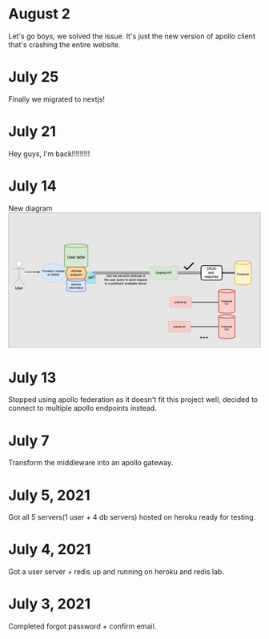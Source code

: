 # August 2

Let's go boys, we solved the issue. It's just the new version of apollo client that's crashing the entire website.

# July 25

Finally we migrated to nextjs!

# July 21

Hey guys, I'm back!!!!!!!!!

# July 14

New diagram
![diagram](./diagram3.png)

# July 13

Stopped using apollo federation as it doesn't fit this project well, decided to connect to multiple apollo endpoints instead.

# July 7

Transform the middleware into an apollo gateway.

# July 5, 2021

Got all 5 servers(1 user + 4 db servers) hosted on heroku ready for testing.

# July 4, 2021

Got a user server + redis up and running on heroku and redis lab.

# July 3, 2021

Completed forgot password + confirm email.
